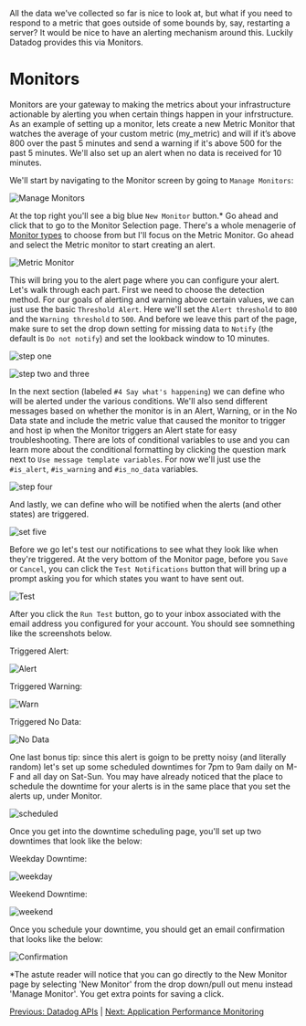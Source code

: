 All the data we've collected so far is nice to look at, but what if you need to respond to a metric that goes outside of some bounds by, say, restarting a server? It would be nice to have an alerting mechanism around this. Luckily Datadog provides this via Monitors.

# Monitors

Monitors are your gateway to making the metrics about your infrastructure actionable by alerting you when certain things happen in your infrstructure. As an example of setting up a monitor, lets create a new Metric Monitor that watches the average of your custom metric (my_metric) and will if it’s above 800 over the past 5 minutes and send a warning if it's above 500 for the past 5 minutes. We'll also set up an alert when no data is received for 10 minutes.

We'll start by navigating to the Monitor screen by going to `Manage Monitors`:

![Manage Monitors](./new_monitor.png)

At the top right you'll see a big blue `New Monitor` button.* Go ahead and click that to go to the Monitor Selection page. There's a whole menagerie of [Monitor types](https://docs.datadoghq.com/monitors/) to choose from but I'll focus on the Metric Monitor. Go ahead and select the Metric monitor to start creating an alert.

![Metric Monitor](./metric_monitor.png)

This will bring you to the alert page where you can configure your alert. Let's walk through each part. First we need to choose the detection method. For our goals of alerting and warning above certain values, we can just use the basic `Threshold Alert`. Here we'll set the `Alert threshold` to `800` and the `Warning threshold` to `500`. And before we leave this part of the page, make sure to set the drop down setting for missing data to `Notify` (the default is `Do not notify`) and set the lookback window to 10 minutes.

![step one](./detection_method.png)

![step two and three](./define_alert.png)

In the next section (labeled `#4 Say what's happening`) we can define who will be alerted under the various conditions. We'll also send different messages based on whether the monitor is in an Alert, Warning, or in the No Data state and include the metric value that caused the monitor to trigger and host ip when the Monitor triggers an Alert state for easy troubleshooting. There are lots of conditional variables to use and you can learn more about the conditional formatting by clicking the question mark next to `Use message template variables`. For now we'll just use the `#is_alert`, `#is_warning` and `#is_no_data` variables.

![step four](./4thstep.png)

And lastly, we can define who will be notified when the alerts (and other states) are triggered.

![set five](./finalstep.png)

Before we go let's test our notifications to see what they look like when they're triggered. At the very bottom of the Monitor page, before you `Save` or `Cancel`, you can click the `Test Notifications` button that will bring up a prompt asking you for which states you want to have sent out.

![Test](./test_notifications.png)

After you click the `Run Test` button, go to your inbox associated with the email address you configured for your account. You should see somnething like the screenshots below.

Triggered Alert:

![Alert](./test_alert.png)

Triggered Warning:

![Warn](./test_warn.png)

Triggered No Data:

![No Data](./test_nodata.png)

One last bonus tip: since this alert is goign to be pretty noisy (and literally random) let's set up some scheduled downtimes for 7pm to 9am daily on M-F and all day on Sat-Sun. You may have already noticed that the place to schedule the downtime for your alerts is in the same place that you set the alerts up, under Monitor.

![scheduled](./downtime.png)

Once you get into the downtime scheduling page, you'll set up two downtimes that look like the below:

Weekday Downtime:

![weekday](./weekday_downtime.png)

Weekend Downtime:

![weekend](./weekend_downtime.png)

Once you schedule your downtime, you should get an email confirmation that looks like the below:

![Confirmation](./confirmation.png)




*The astute reader will notice that you can go directly to the New Monitor page by selecting 'New Monitor' from the drop down/pull out menu instead 'Manage Monitor'. You get extra points for saving a click.


[Previous: Datadog APIs](./api_page.md)  |  [Next: Application Performance Monitoring](./apm.md) 
